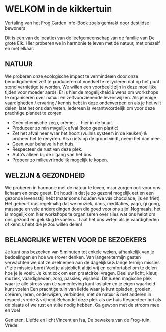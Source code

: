 # WELKOM in de kikkertuin

Vertaling van het Frog Garden Info-Book zoals gemaakt door destijdse bewoners

Dit is een van de  locaties van de leefgemeenschap van de familie van De grote Eik.
Hier proberen we in harmonie te leven met de natuur, met onszelf en met elkaar.

## NATUUR

We proberen onze ecologische impact te verminderen door onze benodigdheden zelf te produceren of
voedsel te recycleren dat op het punt stond vernietigd te worden.
We willen een voorbeeld zijn in deze moeilijke tijden voor moeder aarde.
Er is hier de mogelijkheid & wens om workshops te organiseren over
natuur en zelfvoorzienende levenswijzen.
Als je enige vaardigheden / ervaring / kennis hebt in deze onderwerpen
en als je het wilt delen, laat het ons dan weten.
Iedereen is verantwoordelijk om voor deze prachtige planeet te zorgen.
- Geen chemische zeep, crème, … hier in de buurt.
- Produceer zo min mogelijk afval (koop geen plastic)
- Zet het afval neer waar het hoort (vuilnis systeem in de keuken) & probeer het te recyclen.
  Als u iets op de grond vindt, neem het dan mee.
- Geen vuur behalve in het huis.
- Respecteer de rust van deze plek.
- Auto’s alleen bij de ingang van het bos.
- Probeer zo milieuvriendelijk mogelijk te kopen.

## WELZIJN & GEZONDHEID

We proberen in harmonie met de natuur te leven, maar zorgen ook voor ons lichaam en onze geest.
Dit houdt in dat je zo gezond mogelijk eet en een gezonde levensstijl hebt (maar soms houden we van chocolade, ijs en friet)
Het gebeurt dus regelmatig dat we muziek, dans, meditaties, yago, qi gong, massage en vele andere dingen doen die goed voor ons zijn!
Nogmaals, het is mogelijk om hier workshops te organiseren over alles wat ons helpt om ons gezond en gelukkig te voelen… Laat het ons weten als je vaardigheden of kennis hebt die je zou willen delen!

## BELANGRIJKE WETEN VOOR DE BEZOEKERS

Je kunt ons bezoeken van 5 minuten tot enkele weken, afhankelijk van je bedoelingen en hoe we erover denken.
Van langere termijn gasten verwachten we dat ze deelnemen aan de dagelijkse & lange termijn missies (* zie missies bord)
Voel je alsjeblieft altijd vrij en comfortabel om te delen hoe je je voelt. Je kunt ook om een praatcirkel vragen.
Deel uw licht, kleur, muziek, vaardigheden, zorg, passies, wijsheid.
Dit is een magische plek waar je alle stress van de samenleving kunt loslaten en je eigen waarheid kunt voelen
Een prachtige tuin van liefde waar je kunt opladen, groeien, creëren, leren, onderwijzen, verbinden, met de natuur & met anderen in respect, vrede & vrijheid.
Behandel deze plek als uw huis
Respecteer het als de plaats of we rust en stilte nodig hebben.
Ga gewoon met de stroom mee en voel

Genieten,
Liefde en licht
Vincent en Isa,
De bewakers van de Frog-tuin.
Vrede.
